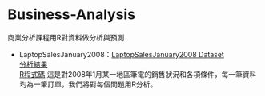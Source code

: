# Business-Analysis
商業分析課程用R對資料做分析與預測  
* LaptopSalesJanuary2008：[LaptopSalesJanuary2008 Dataset](https://github.com/kaysu97/Business-Analysis/blob/master/LaptopSalesJanuary2008/LaptopSalesJanuary2008Sub.csv)  
  [分析結果](https://github.com/kaysu97/Business-Analysis/blob/master/LaptopSalesJanuary2008/LaptopSalesJanuary2008%20Analysis.pdf)  
  [R程式碼](https://github.com/kaysu97/Business-Analysis/blob/master/LaptopSalesJanuary2008/LaptopSalesJanuary2008.R)
  這是對2008年1月某一地區筆電的銷售狀況和各項條件，每一筆資料均為一筆訂單，我們將對每個問題用R分析。  
  

